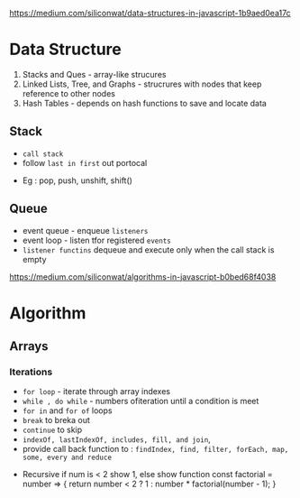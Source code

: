 https://medium.com/siliconwat/data-structures-in-javascript-1b9aed0ea17c

# Data Structure
1. Stacks and Ques - array-like strucures
2. Linked Lists, Tree, and Graphs - strucrures with nodes that keep reference to
   other nodes
3. Hash Tables - depends on hash functions to save and locate data

## Stack
- `call stack` 
- follow `last in first` out portocal
* Eg : pop, push, unshift, shift()

## Queue
- event queue - enqueue `listeners`
- event loop - listen tfor registered `events`
- `listener functins` dequeue and execute only when the call stack is empty



https://medium.com/siliconwat/algorithms-in-javascript-b0bed68f4038

# Algorithm
## Arrays
### Iterations
- `for loop` - iterate through array indexes
- `while , do while` - numbers ofiteration until a condition is meet
- `for in` and `for of` loops 
- `break` to breka out
- `continue` to skip
- `indexOf, lastIndexOf, includes, fill, and join`,
- provide call back function to : `findIndex, find, filter, forEach, map, some,
  every and reduce`

* Recursive
if num is < 2 show 1, else show function
const factorial = number => {
  return number < 2 ? 1 : number * factorial(number - 1);
}